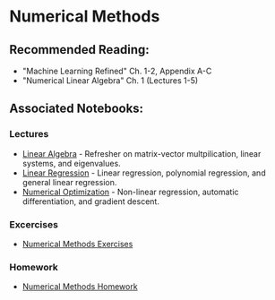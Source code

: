 # Numerical Methods

## Recommended Reading:

- "Machine Learning Refined" Ch. 1-2, Appendix A-C
- "Numerical Linear Algebra" Ch. 1 (Lectures 1-5)

## Associated Notebooks:

### Lectures
- [Linear Algebra](lecture-linear_algebra.ipynb) - Refresher on matrix-vector multpilication, linear systems, and eigenvalues.
- [Linear Regression](lecture-linear_regression.ipynb) - Linear regression, polynomial regression, and general linear regression.
- [Numerical Optimization](lecture-numerical_optimization.ipynb) - Non-linear regression, automatic differentiation, and gradient descent.

### Excercises
- [Numerical Methods Exercises](exercises-numerical_methods.ipynb)

### Homework
- [Numerical Methods Homework](homework-numerical_methods.ipynb)

